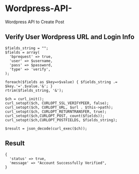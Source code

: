 # Wordpress-API-
Wordpress API to Create Post

## Verify User Wordpress URL and Login Info
    $fields_string = "";
    $fields = array(
      'bprequest' => true,
      'user' => $username,
      'pass' => $password,
      'type' => 'verify',
    );

    foreach($fields as $key=>$value) { $fields_string .= $key.'='.$value.'&'; }
    rtrim($fields_string, '&');

    $ch = curl_init();
    curl_setopt($ch, CURLOPT_SSL_VERIFYPEER, false);
    curl_setopt($ch, CURLOPT_URL, $url . $this->path);
    curl_setopt($ch, CURLOPT_RETURNTRANSFER, true);
    curl_setopt($ch,CURLOPT_POST, count($fields));
    curl_setopt($ch,CURLOPT_POSTFIELDS, $fields_string);

    $result = json_decode(curl_exec($ch));
    
## Result
    {
      'status' => true,
      'message' => "Account Successfully Verified",
    }
